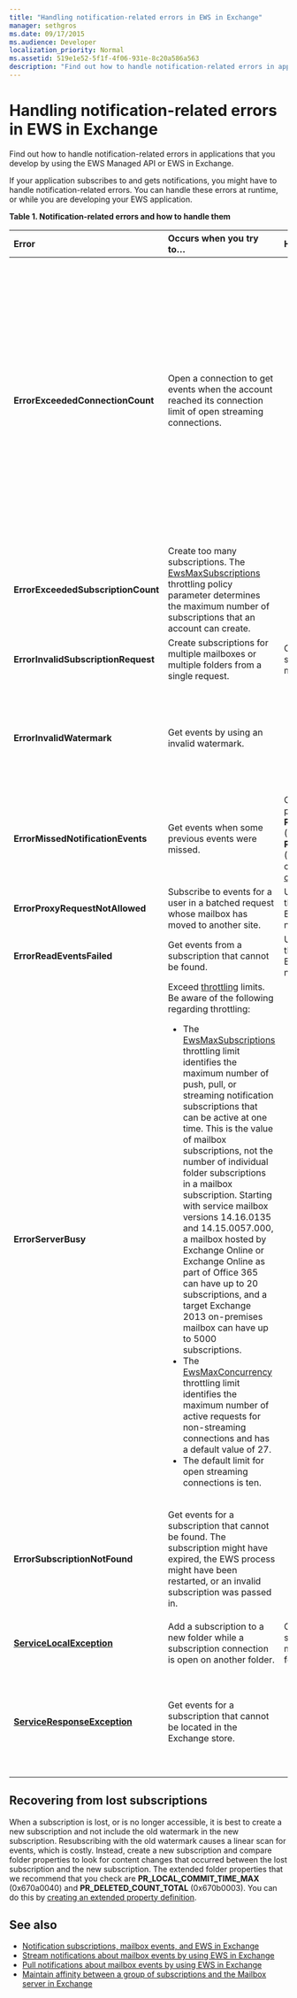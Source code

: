 ```yaml
---
title: "Handling notification-related errors in EWS in Exchange"
manager: sethgros
ms.date: 09/17/2015
ms.audience: Developer
localization_priority: Normal
ms.assetid: 519e1e52-5f1f-4f06-931e-8c20a586a563
description: "Find out how to handle notification-related errors in applications that you develop by using the EWS Managed API or EWS in Exchange."
---
```


# Handling notification-related errors in EWS in Exchange

Find out how to handle notification-related errors in applications that you develop by using the EWS Managed API or EWS in Exchange.

If your application subscribes to and gets notifications, you might have to handle notification-related errors. You can handle these errors at runtime, or while you are developing your EWS application.

**Table 1. Notification-related errors and how to handle them**

|Error|Occurs when you try to…|Handle it by…|
|:-----|:-----|:-----|
|**ErrorExceededConnectionCount** |Open a connection to get events when the account reached its connection limit of open streaming connections. | <ul><li>Using [impersonation](http://technet.microsoft.com/en-us/library/dd776119%28v=exchg.150%29.aspx) to [open connections](how-to-maintain-affinity-between-group-of-subscriptions-and-mailbox-server.md#bk_throttling).</li><li>Using fewer connections to get events. Maximize the number of subscriptions in each connection by [using affinity](how-to-maintain-affinity-between-group-of-subscriptions-and-mailbox-server.md) and [placing a maximum of 200 subscription IDs in the same group](how-to-maintain-affinity-between-group-of-subscriptions-and-mailbox-server.md#bk_howdoimaintain). You can then use the same connection to retrieve events for the entire group, reducing the number of connections required.</li><li>  Changing the value of the HangingConnectionLimit in the web.config file for Exchange on-premises to override the default value of three open connections. Exchange Online has a default HangingConnectionLimit of 10, which is not configurable.</li></ul> |
|**ErrorExceededSubscriptionCount** |Create too many subscriptions. The [EwsMaxSubscriptions](http://msdn.microsoft.com/en-us/library/microsoft.exchange.data.directory.systemconfiguration.throttlingpolicy.ewsmaxsubscriptions%28v=exchg.150%29.aspx) throttling policy parameter determines the maximum number of subscriptions that an account can create. | <ul><li>Using [impersonation](http://technet.microsoft.com/en-us/library/dd776119%28v=exchg.150%29.aspx) to [create subscriptions](how-to-maintain-affinity-between-group-of-subscriptions-and-mailbox-server.md#bk_throttling).</li><li>Reducing the number of subscriptions.</li></ul> |
|**ErrorInvalidSubscriptionRequest** |Create subscriptions for multiple mailboxes or multiple folders from a single request.  |Creating a subscription for a single public folder or a single mailbox in a single request.|
|**ErrorInvalidWatermark** |Get events by using an invalid watermark.| <ul><li>Checking the subscription ID returned in a previous response.</li><li>Ensuring that you're sending the subscription ID for the correct **ExchangeService** object.</li><li>[Creating a new subscription](handling-notification-related-errors-in-ews-in-exchange.md#bk_recover).</li></ul> |
|**ErrorMissedNotificationEvents** |Get events when some previous events were missed.   |Comparing the extended folder properties **PR_LOCAL_COMMIT_TIME_MAX** (0x670a) and **PR_DELETED_COUNT_TOTAL** (0x670b) to determine what changes were missed, and [creating a new subscription](handling-notification-related-errors-in-ews-in-exchange.md#bk_recover).  |
|**ErrorProxyRequestNotAllowed** |Subscribe to events for a user in a batched request whose mailbox has moved to another site.   |Using [Autodiscover](autodiscover-for-exchange.md) to rediscover the ExternalEwsUrl or EwsPartnerUrl, and creating a new subscription.  |
|**ErrorReadEventsFailed** |Get events from a subscription that cannot be found.  |Using [Autodiscover](autodiscover-for-exchange.md) to rediscover the ExternalEwsUrl or EwsPartnerUrl, and creating a new subscription.  |
|**ErrorServerBusy** | Exceed [throttling](ews-throttling-in-exchange.md#throttling-considerations-for-ews-notification-applications) limits. Be aware of the following regarding throttling:<ul><li>The [EwsMaxSubscriptions](http://msdn.microsoft.com/en-us/library/microsoft.exchange.data.directory.systemconfiguration.throttlingpolicy.ewsmaxsubscriptions%28v=exchg.150%29.aspx) throttling limit identifies the maximum number of push, pull, or streaming notification subscriptions that can be active at one time. This is the value of mailbox subscriptions, not the number of individual folder subscriptions in a mailbox subscription. Starting with service mailbox versions 14.16.0135 and 14.15.0057.000, a mailbox hosted by Exchange Online or Exchange Online as part of Office 365 can have up to 20 subscriptions, and a target Exchange 2013 on-premises mailbox can have up to 5000 subscriptions.</li><li>The [EwsMaxConcurrency](http://msdn.microsoft.com/en-us/library/microsoft.exchange.data.directory.systemconfiguration.throttlingpolicy.ewsmaxconcurrency%28v=exchg.150%29.aspx) throttling limit identifies the maximum number of active requests for non-streaming connections and has a default value of 27.</li><li>The default limit for open streaming connections is ten.</li></ul> |<ul><li>[Considering the implications of the notification-related throttling policies](ews-throttling-in-exchange.md#throttling-considerations-for-ews-notification-applications) and limiting the number of active subscriptions and active connections so that the application is not throttled.</li><li>Using fewer connections to get events. Maximize the number of subscriptions in each connection by [placing a maximum of 200 subscription IDs in the same group](how-to-maintain-affinity-between-group-of-subscriptions-and-mailbox-server.md). You can then use the same connection to retrieve events for the entire group, reducing the number of connections required.</li><li>Changing the value of the HangingConnectionLimit in the web.config file to override the default value of ten open streaming connections.</li></ul>|
|**ErrorSubscriptionNotFound** |Get events for a subscription that cannot be found. The subscription might have expired, the EWS process might have been restarted, or an invalid subscription was passed in. | <ul><li>Verifying that you're using the same subscription ID that was returned in a previous response.</li><li>Ensuring that you're sending the subscription ID for the correct **ExchangeService** object.</li><li> [Creating a new subscription](handling-notification-related-errors-in-ews-in-exchange.md#bk_recover).</li></ul> |
|**[ServiceLocalException](http://msdn.microsoft.com/en-us/library/microsoft.exchange.webservices.data.serviceresponseexception%28v=exchg.80%29.aspx)** |Add a subscription to a new folder while a subscription connection is open on another folder.  |Changing your subscription to subscribe to all folders in the mailbox, instead of a specific folder.  |
|**[ServiceResponseException](http://msdn.microsoft.com/en-us/library/microsoft.exchange.webservices.data.serviceresponseexception%28v=exchg.80%29.aspx)** |Get events for a subscription that cannot be located in the Exchange store.  | <ul><li>Verifying that you're using the same subscription ID that was returned in a previous response.</li><li>Ensuring that you're sending the subscription ID for the correct **ExchangeService** object.</li></ul> |

## Recovering from lost subscriptions
<a name="bk_recover"> </a>

When a subscription is lost, or is no longer accessible, it is best to create a new subscription and not include the old watermark in the new subscription. Resubscribing with the old watermark causes a linear scan for events, which is costly. Instead, create a new subscription and compare folder properties to look for content changes that occurred between the lost subscription and the new subscription. The extended folder properties that we recommend that you check are **PR_LOCAL_COMMIT_TIME_MAX** (0x670a0040) and **PR_DELETED_COUNT_TOTAL** (0x670b0003). You can do this by [creating an extended property definition](properties-and-extended-properties-in-ews-in-exchange.md).

## See also

- [Notification subscriptions, mailbox events, and EWS in Exchange](notification-subscriptions-mailbox-events-and-ews-in-exchange.md)
- [Stream notifications about mailbox events by using EWS in Exchange](how-to-stream-notifications-about-mailbox-events-by-using-ews-in-exchange.md)
- [Pull notifications about mailbox events by using EWS in Exchange](how-to-pull-notifications-about-mailbox-events-by-using-ews-in-exchange.md)
- [Maintain affinity between a group of subscriptions and the Mailbox server in Exchange](how-to-maintain-affinity-between-group-of-subscriptions-and-mailbox-server.md)


